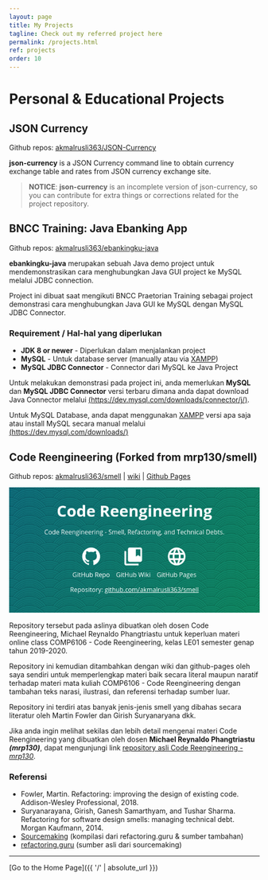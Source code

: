 ```yaml
---
layout: page
title: My Projects
tagline: Check out my referred project here
permalink: /projects.html
ref: projects
order: 10
---
```


# Personal & Educational Projects

## JSON Currency

Github repos: [akmalrusli363/JSON-Currency](https://github.com/akmalrusli363/json-currency)

**json-currency** is a JSON Currency command line to obtain currency exchange table and rates from
JSON currency exchange site.

> **NOTICE**: **json-currency** is an incomplete version of json-currency, so you can contribute for extra things or corrections related for the project repository.


## BNCC Training: Java Ebanking App

Github repos: [akmalrusli363/ebankingku-java](https://github.com/akmalrusli363/ebankingku-java)

**ebankingku-java** merupakan sebuah Java demo project untuk mendemonstrasikan cara menghubungkan Java GUI project ke MySQL melalui JDBC connection.

Project ini dibuat saat mengikuti BNCC Praetorian Training sebagai project demonstrasi cara menghubungkan Java GUI ke MySQL dengan MySQL JDBC Connector.

### Requirement / Hal-hal yang diperlukan
- **JDK 8 or newer** - Diperlukan dalam menjalankan project
- **MySQL** - Untuk database server (manually atau via [XAMPP](https://xampp.org))
- **MySQL JDBC Connector** - Connector dari MySQL ke Java Project

Untuk melakukan demonstrasi pada project ini, anda memerlukan **MySQL** dan **MySQL JDBC Connector** versi terbaru dimana anda dapat download Java Connector melalui [(https://dev.mysql.com/downloads/connector/j/)](https://dev.mysql.com/downloads/connector/j/).

Untuk MySQL Database, anda dapat menggunakan [XAMPP](https://xampp.org) versi apa saja atau install MySQL secara manual melalui [(https://dev.mysql.com/downloads/)](https://dev.mysql.com/downloads/)


## Code Reengineering (Forked from mrp130/smell)

Github repos: [akmalrusli363/smell](https://github.com/akmalrusli363/smell)
| [wiki](https://github.com/akmalrusli363/smell/wiki)
| [Github Pages](https://akmalrusli363.github.io/smell)

![Info](assets/resources/repo-smell.png#center)

Repository tersebut pada aslinya dibuatkan oleh dosen Code Reengineering, Michael Reynaldo Phangtriastu untuk keperluan materi online class COMP6106 - Code Reengineering, kelas LE01 semester genap tahun 2019-2020.

Repository ini kemudian ditambahkan dengan wiki dan github-pages oleh saya sendiri untuk memperlengkap materi baik secara literal maupun naratif terhadap materi mata kuliah COMP6106 - Code Reengineering dengan tambahan teks narasi, ilustrasi, dan referensi terhadap sumber luar.

Repository ini terdiri atas banyak jenis-jenis smell yang dibahas secara literatur oleh Martin Fowler dan Girish Suryanaryana dkk.

Jika anda ingin melihat sekilas dan lebih detail mengenai materi Code Reengineering yang dibuatkan oleh dosen **Michael Reynaldo Phangtriastu _(mrp130)_**, dapat mengunjungi link [repository asli Code Reengineering - *mrp130*](https://github.com/mrp130/smell/).

### Referensi

- Fowler, Martin. Refactoring: improving the design of existing code. Addison-Wesley Professional, 2018.
- Suryanarayana, Girish, Ganesh Samarthyam, and Tushar Sharma. Refactoring for software design smells: managing technical debt. Morgan Kaufmann, 2014.
- [Sourcemaking](https://sourcemaking.com/refactoring) (kompilasi dari refactoring.guru & sumber tambahan)
- [refactoring.guru](https://sourcemaking.com/refactoring) (sumber asli dari sourcemaking)



---

[Go to the Home Page]({{ '/' | absolute_url }})
